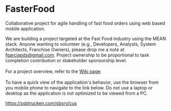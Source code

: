 # FasterFood
Collaborative project for agile handling of fast food orders using web based mobile application.

We are building a project targeted at the Fast Food industry using the MEAN stack. Anyone wanting to volunteer (e.g., Developers, Analysts, System Architects, Franchise Owners), please drop me a note at fgarciapds@gmail.com. Project ownership to be proportional to task completion contribution or stakeholder sponsorship level.<br><br>
For a project overview, refer to the <a href="https://github.com/Celeribus/FasterFood/wiki">Wiki page</a>.<br><br>
To have a quick view of the application's behavior, use the browser from you mobile phone to navigate to the link below. Do not use a laptop or desktop as the application is not optimized to be viewed from a PC.<br>

<a href="https://ssbtrucken.com/sbsrv/cus">https://ssbtrucken.com/sbsrv/cus</a>
